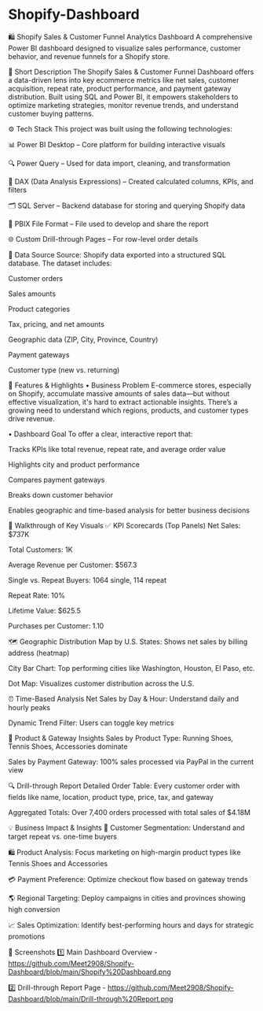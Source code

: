 # Shopify-Dashboard
🛍️ Shopify Sales & Customer Funnel Analytics Dashboard
A comprehensive Power BI dashboard designed to visualize sales performance, customer behavior, and revenue funnels for a Shopify store.

📌 Short Description
The Shopify Sales & Customer Funnel Dashboard offers a data-driven lens into key ecommerce metrics like net sales, customer acquisition, repeat rate, product performance, and payment gateway distribution. Built using SQL and Power BI, it empowers stakeholders to optimize marketing strategies, monitor revenue trends, and understand customer buying patterns.

⚙️ Tech Stack
This project was built using the following technologies:

📊 Power BI Desktop – Core platform for building interactive visuals

🔍 Power Query – Used for data import, cleaning, and transformation

🧮 DAX (Data Analysis Expressions) – Created calculated columns, KPIs, and filters

🗂️ SQL Server – Backend database for storing and querying Shopify data

📁 PBIX File Format – File used to develop and share the report

🌐 Custom Drill-through Pages – For row-level order details

🧩 Data Source
Source: Shopify data exported into a structured SQL database.
The dataset includes:

Customer orders

Sales amounts

Product categories

Tax, pricing, and net amounts

Geographic data (ZIP, City, Province, Country)

Payment gateways

Customer type (new vs. returning)

🌟 Features & Highlights
• Business Problem
E-commerce stores, especially on Shopify, accumulate massive amounts of sales data—but without effective visualization, it's hard to extract actionable insights. There’s a growing need to understand which regions, products, and customer types drive revenue.

• Dashboard Goal
To offer a clear, interactive report that:

Tracks KPIs like total revenue, repeat rate, and average order value

Highlights city and product performance

Compares payment gateways

Breaks down customer behavior

Enables geographic and time-based analysis for better business decisions

🚀 Walkthrough of Key Visuals
✅ KPI Scorecards (Top Panels)
Net Sales: $737K

Total Customers: 1K

Average Revenue per Customer: $567.3

Single vs. Repeat Buyers: 1064 single, 114 repeat

Repeat Rate: 10%

Lifetime Value: $625.5

Purchases per Customer: 1.10

🗺️ Geographic Distribution
Map by U.S. States: Shows net sales by billing address (heatmap)

City Bar Chart: Top performing cities like Washington, Houston, El Paso, etc.

Dot Map: Visualizes customer distribution across the U.S.

⏰ Time-Based Analysis
Net Sales by Day & Hour: Understand daily and hourly peaks

Dynamic Trend Filter: Users can toggle key metrics

🛒 Product & Gateway Insights
Sales by Product Type: Running Shoes, Tennis Shoes, Accessories dominate

Sales by Payment Gateway: 100% sales processed via PayPal in the current view

🔍 Drill-through Report
Detailed Order Table: Every customer order with fields like name, location, product type, price, tax, and gateway

Aggregated Totals: Over 7,400 orders processed with total sales of $4.18M

💡 Business Impact & Insights
🧠 Customer Segmentation: Understand and target repeat vs. one-time buyers

🛍️ Product Analysis: Focus marketing on high-margin product types like Tennis Shoes and Accessories

💳 Payment Preference: Optimize checkout flow based on gateway trends

🌎 Regional Targeting: Deploy campaigns in cities and provinces showing high conversion

📈 Sales Optimization: Identify best-performing hours and days for strategic promotions

📸 Screenshots
1️⃣ Main Dashboard Overview - https://github.com/Meet2908/Shopify-Dashboard/blob/main/Shopify%20Dashboard.png

2️⃣ Drill-through Report Page - https://github.com/Meet2908/Shopify-Dashboard/blob/main/Drill-through%20Report.png
